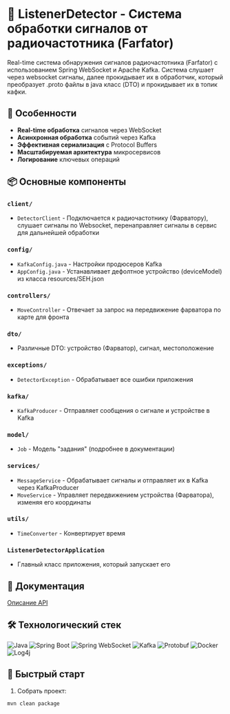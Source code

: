 # 📡 ListenerDetector - Система обработки сигналов от радиочастотника (Farfator)

Real-time система обнаружения сигналов радиочастотника (Farfator) с использованием Spring WebSocket и Apache Kafka. Система слушает через websocket сигналы, далее прокидывает их в обработчик, который преобразует .proto файлы в java класс (DTO) и прокидывает их в топик кафки.

## 🌟 Особенности
- **Real-time обработка** сигналов через WebSocket
- **Асинхронная обработка** событий через Kafka
- **Эффективная сериализация** с Protocol Buffers
- **Масштабируемая архитектура** микросервисов
- **Логирование** ключевых операций

## 📦 Основные компоненты

### `client/`
- `DetectorClient` - Подключается к радиочастотнику (Фарватору), слушает сигналы по Websocket, перенаправляет сигналы в сервис для дальнейшей обработки

### `config/`
- `KafkaConfig.java` - Настройки продюсеров Kafka
- `AppConfig.java` - Устанавливает дефолтное устройство (deviceModel) из класса resources/SEH.json

### `controllers/`
- `MoveController` - Отвечает за запрос на передвижение фарватора по карте для фронта

### `dto/`
- Различные DTO: устройство (Фарватор), сигнал, местоположение

### `exceptions/`
- `DetectorException` - Обрабатывает все ошибки приложения

### `kafka/`
- `KafkaProducer` - Отправляет сообщения о сигнале и устройстве в Kafka

### `model/`
- `Job` - Модель "задания" (подробнее в документации)

### `services/`
- `MessageService` - Обрабатывает сигналы и отправляет их в Kafka через KafkaProducer
- `MoveService` - Управляет передвижением устройства (Фарватора), изменяя его координаты

### `utils/`
- `TimeConverter` - Конвертирует время

### `ListenerDetectorApplication`
- Главный класс приложения, который запускает его

## 📄 Документация
[Описание API](https://github.com/user-attachments/files/21795144/API.1.docx)

## 🛠️ Технологический стек
<div align="left">
  <img src="https://img.shields.io/badge/Java-ED8B00?style=for-the-badge&logo=openjdk&logoColor=white" alt="Java">
  <img src="https://img.shields.io/badge/Spring_Boot-6DB33F?style=for-the-badge&logo=springboot&logoColor=white" alt="Spring Boot">
  <img src="https://img.shields.io/badge/Spring_WebSocket-6DB33F?style=for-the-badge&logo=spring&logoColor=white" alt="Spring WebSocket">
  <img src="https://img.shields.io/badge/Apache_Kafka-231F20?style=for-the-badge&logo=apachekafka&logoColor=white" alt="Kafka">
  <img src="https://img.shields.io/badge/Protocol_Buffers-3178C6?style=for-the-badge&logo=protobuf&logoColor=white" alt="Protobuf">
  <img src="https://img.shields.io/badge/Docker-2496ED?style=for-the-badge&logo=docker&logoColor=white" alt="Docker">
  <img src="https://img.shields.io/badge/Log4j-1F1F1F?style=for-the-badge&logo=apache&logoColor=white" alt="Log4j">
</div>

## 🚀 Быстрый старт
1. Собрать проект:
```bash
mvn clean package
